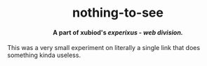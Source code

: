 <div align="center">
<h1>nothing-to-see</h1>
<h4>A part of xubiod's <i>experixus - web division.</i></h4>
</div>

This was a very small experiment on literally a single link that does something kinda useless.
